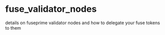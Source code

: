 # fuse_validator_nodes
details on fuseprime validator nodes and how to delegate your fuse tokens to them
